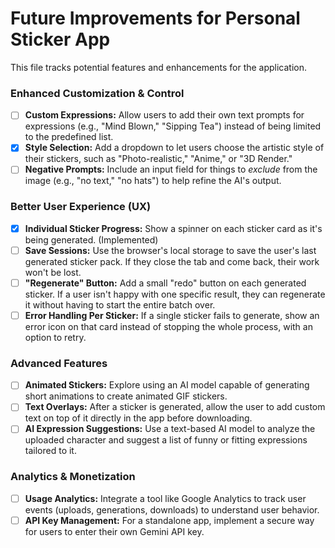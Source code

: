 # Future Improvements for Personal Sticker App

This file tracks potential features and enhancements for the application.

### Enhanced Customization & Control

- [ ] **Custom Expressions:** Allow users to add their own text prompts for expressions (e.g., "Mind Blown," "Sipping Tea") instead of being limited to the predefined list.
- [x] **Style Selection:** Add a dropdown to let users choose the artistic style of their stickers, such as "Photo-realistic," "Anime," or "3D Render."
- [ ] **Negative Prompts:** Include an input field for things to *exclude* from the image (e.g., "no text," "no hats") to help refine the AI's output.

### Better User Experience (UX)

- [x] **Individual Sticker Progress:** Show a spinner on each sticker card as it's being generated. (Implemented)
- [ ] **Save Sessions:** Use the browser's local storage to save the user's last generated sticker pack. If they close the tab and come back, their work won't be lost.
- [ ] **"Regenerate" Button:** Add a small "redo" button on each generated sticker. If a user isn't happy with one specific result, they can regenerate it without having to start the entire batch over.
- [ ] **Error Handling Per Sticker:** If a single sticker fails to generate, show an error icon on that card instead of stopping the whole process, with an option to retry.

### Advanced Features

- [ ] **Animated Stickers:** Explore using an AI model capable of generating short animations to create animated GIF stickers.
- [ ] **Text Overlays:** After a sticker is generated, allow the user to add custom text on top of it directly in the app before downloading.
- [ ] **AI Expression Suggestions:** Use a text-based AI model to analyze the uploaded character and suggest a list of funny or fitting expressions tailored to it.

### Analytics & Monetization

- [ ] **Usage Analytics:** Integrate a tool like Google Analytics to track user events (uploads, generations, downloads) to understand user behavior.
- [ ] **API Key Management:** For a standalone app, implement a secure way for users to enter their own Gemini API key.